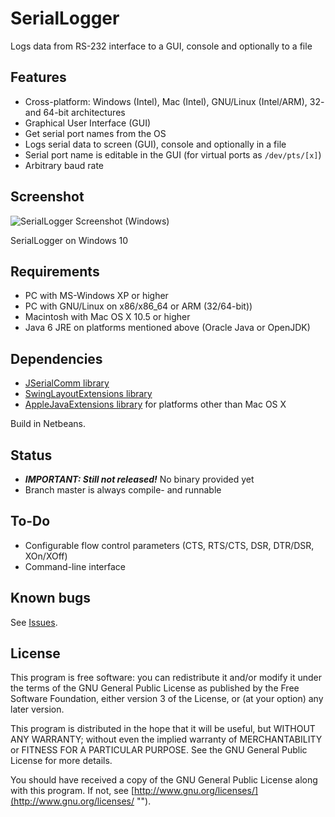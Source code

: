 # SerialLogger

 Logs data from RS-232 interface to a GUI, console and optionally to a file
 
## Features

* Cross-platform: Windows (Intel), Mac (Intel), GNU/Linux (Intel/ARM), 32- and 64-bit architectures
* Graphical User Interface (GUI)
* Get serial port names from the OS
* Logs serial data to screen (GUI), console and optionally in a file
* Serial port name is editable in the GUI (for virtual ports as `/dev/pts/[x]`)
* Arbitrary baud rate 

## Screenshot
![SerialLogger Screenshot (Windows)](http://blog.hani-ibrahim.de/wp-content/uploads/seriallogger.png "")

SerialLogger on Windows 10

## Requirements

* PC with MS-Windows XP or higher
* PC with GNU/Linux on x86/x86_64 or ARM (32/64-bit))
* Macintosh with Mac OS X 10.5 or higher
* Java 6 JRE on platforms mentioned above (Oracle Java or OpenJDK)

## Dependencies

* [JSerialComm library](http://fazecast.github.io/jSerialComm/ "")
* [SwingLayoutExtensions library](http://www.java2s.com/Code/JarDownload/swing/swing-layout.jar.zip "")
* [AppleJavaExtensions library](http://www.java2s.com/Code/Jar/a/applejavaextensions.htm "") for platforms other than Mac OS X

Build in Netbeans. 

## Status

* ***IMPORTANT: Still not released!*** No binary provided yet
* Branch master is always compile- and runnable

## To-Do

* Configurable flow control parameters (CTS, RTS/CTS, DSR, DTR/DSR, XOn/XOff)
* Command-line interface

## Known bugs

See [Issues](https://github.com/haniibrahim/SerialLogger/issues "").

## License

This program is free software: you can redistribute it and/or modify it under the terms of the GNU General Public License as published by the Free Software Foundation, either version 3 of the License, or (at your option) any later version.

This program is distributed in the hope that it will be useful, but WITHOUT ANY WARRANTY; without even the implied warranty of MERCHANTABILITY or FITNESS FOR A PARTICULAR PURPOSE. See the GNU General Public License for more details.

You should have received a copy of the GNU General Public License along with this program. If not, see [http://www.gnu.org/licenses/](http://www.gnu.org/licenses/ "").
